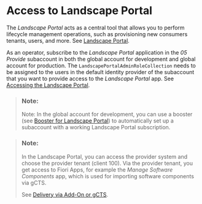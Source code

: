 <!-- loio195a685a71f84953813e7b3bd255e849 -->

# Access to Landscape Portal

The *Landscape Portal* acts as a central tool that allows you to perform lifecycle management operations, such as provisioning new consumers tenants, users, and more. See [Landscape Portal](https://help.sap.com/docs/help/d91c4152c3d74c12bc9bd4ed92681902/6aa0a773510e4c82b167fcca4c755327.html).

As an operator, subscribe to the *Landscape Portal* application in the *05 Provide* subaccount in both the global account for development and global account for production. The `LandscapePortalAdminRoleCollection` needs to be assigned to the users in the default identity provider of the subaccount that you want to provide access to the *Landscape Portal* app. See [Accessing the Landscape Portal](https://help.sap.com/docs/help/d91c4152c3d74c12bc9bd4ed92681902/d9e865ad47204b80816b6f62af57b823.html).

> ### Note:  
> Note: In the global account for development, you can use a booster \(see [Booster for Landscape Portal](prepare-4338854.md#loio8d34e0f80489468088a99202a7fb4a60)\) to automatically set up a subaccount with a working Landscape Portal subscription.

> ### Note:  
> In the Landscape Portal, you can access the provider system and choose the provider tenant \(client 100\). Via the provider tenant, you get access to Fiori Apps, for example the *Manage Software Components* app, which is used for importing software components via gCTS.
> 
> See [Delivery via Add-On or gCTS](delivery-via-add-on-or-gcts-438d7eb.md#loio438d7ebfdc4a41de82dcdb156f01857e).

